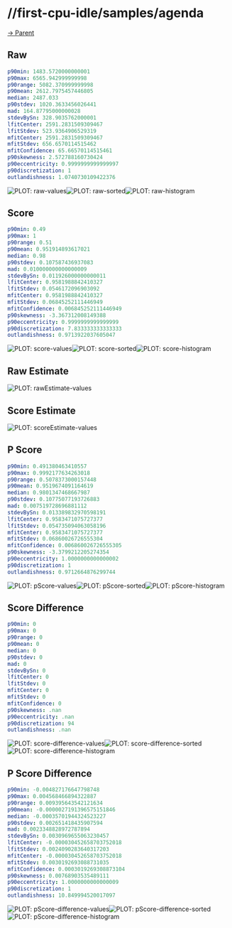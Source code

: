 
# //first-cpu-idle/samples/agenda

[→ Parent](../..)


## Raw


```yaml
p90min: 1483.5720000000001
p90max: 6565.942999999998
p90range: 5082.370999999998
p90mean: 2612.7975457446805
median: 2487.033
p90stdev: 1020.3633456026441
mad: 164.87795000000028
stdevBySn: 328.9035762000001
lfitCenter: 2591.2831509309467
lfitStdev: 523.9364906529319
mfitCenter: 2591.2831509309467
mfitStdev: 656.6570114515462
mfitConfidence: 65.66570114515461
p90skewness: 2.572788160730424
p90eccentricity: 0.9999999999999997
p90discretization: 1
outlandishness: 1.0740730109422376

```

![PLOT: raw-values](./raw/values.svg)![PLOT: raw-sorted](./raw/sorted.svg)![PLOT: raw-histogram](./raw/histogram.svg)
## Score


```yaml
p90min: 0.49
p90max: 1
p90range: 0.51
p90mean: 0.951914893617021
median: 0.98
p90stdev: 0.107587436937083
mad: 0.010000000000000009
stdevBySn: 0.011926000000000011
lfitCenter: 0.9581988842410327
lfitStdev: 0.0546172096903092
mfitCenter: 0.9581988842410327
mfitStdev: 0.06845252111446949
mfitConfidence: 0.006845252111446949
p90skewness: -3.367312008149388
p90eccentricity: 0.9999999999999999
p90discretization: 7.833333333333333
outlandishness: 0.9713922037605047

```

![PLOT: score-values](./score/values.svg)![PLOT: score-sorted](./score/sorted.svg)![PLOT: score-histogram](./score/histogram.svg)
## Raw Estimate

![PLOT: rawEstimate-values](./rawEstimate/values.svg)
## Score Estimate

![PLOT: scoreEstimate-values](./scoreEstimate/values.svg)
## P Score


```yaml
p90min: 0.491380463410557
p90max: 0.9992177634263018
p90range: 0.5078373000157448
p90mean: 0.9519674091164619
median: 0.9801347468667987
p90stdev: 0.10775077193726883
mad: 0.007519728696881112
stdevBySn: 0.013389832970598191
lfitCenter: 0.9583471075727377
lfitStdev: 0.054735094063058196
mfitCenter: 0.9583471075727377
mfitStdev: 0.06860026726555304
mfitConfidence: 0.006860026726555305
p90skewness: -3.3799212205274354
p90eccentricity: 1.0000000000000002
p90discretization: 1
outlandishness: 0.9712664876299744

```

![PLOT: pScore-values](./pScore/values.svg)![PLOT: pScore-sorted](./pScore/sorted.svg)![PLOT: pScore-histogram](./pScore/histogram.svg)
## Score Difference


```yaml
p90min: 0
p90max: 0
p90range: 0
p90mean: 0
median: 0
p90stdev: 0
mad: 0
stdevBySn: 0
lfitCenter: 0
lfitStdev: 0
mfitCenter: 0
mfitStdev: 0
mfitConfidence: 0
p90skewness: .nan
p90eccentricity: .nan
p90discretization: 94
outlandishness: .nan

```

![PLOT: score-difference-values](./score-difference/values.svg)![PLOT: score-difference-sorted](./score-difference/sorted.svg)![PLOT: score-difference-histogram](./score-difference/histogram.svg)
## P Score Difference


```yaml
p90min: -0.004827176647798748
p90max: 0.004568466894322887
p90range: 0.009395643542121634
p90mean: -0.0000027191396575151846
median: -0.00035701944324523227
p90stdev: 0.002651418435907594
mad: 0.0023348828972787894
stdevBySn: 0.0030969655063230457
lfitCenter: -0.000030452658703752018
lfitStdev: 0.0024090283640317203
mfitCenter: -0.000030452658703752018
mfitStdev: 0.0030192693088731035
mfitConfidence: 0.0003019269308873104
p90skewness: 0.00768903535489111
p90eccentricity: 1.0000000000000009
p90discretization: 1
outlandishness: 10.849994520017097

```

![PLOT: pScore-difference-values](./pScore-difference/values.svg)![PLOT: pScore-difference-sorted](./pScore-difference/sorted.svg)![PLOT: pScore-difference-histogram](./pScore-difference/histogram.svg)